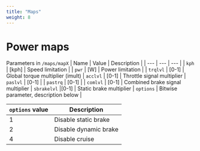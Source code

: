 ```yaml
---
title: "Maps"
weight: 8
---
```


# Power maps



Parameters in `/maps/mapX`
| Name | Value | Description |
| --- | --- | --- |
| `kph` | [kph] | Speed limitation |
| `pwr` | [W] | Power limitation |
| `trqlvl` | [0-1] | Global torque multiplier (imult)
| `acclvl` | [0-1] | Throttle signal multiplier 
| `paslvl` | [0-1] | 
| `pastrq` | [0-1] |
| `comlvl` | [0-1] | Combined brake signal multiplier
| `sbrakelvl` |[0-1] | Static brake multiplier
| `options` | Bitwise parameter, description below |




| `options` value | Description | 
| --- | --- |
| 1 | Disable static brake |
| 2 | Disable dynamic brake |
| 4 | Disable cruise |
